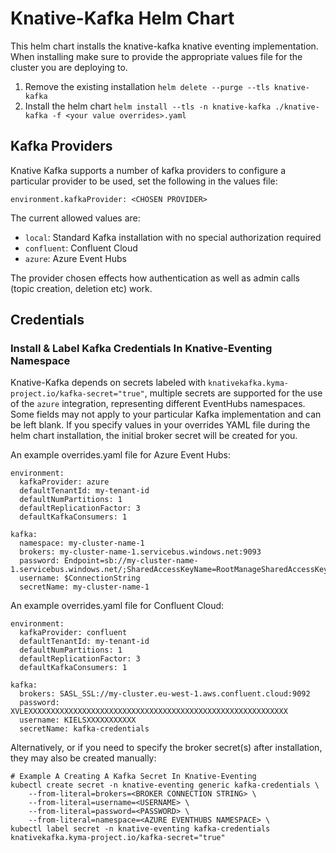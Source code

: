 # Knative-Kafka Helm Chart

This helm chart installs the knative-kafka knative eventing implementation.  When installing make sure to provide the appropriate values file for the 
cluster you are deploying to.

1. Remove the existing installation `helm delete --purge --tls knative-kafka`
2. Install the helm chart `helm install --tls -n knative-kafka ./knative-kafka -f <your value overrides>.yaml`

## Kafka Providers

Knative Kafka supports a number of kafka providers to configure a particular provider to be used, set the following
in the values file:

`environment.kafkaProvider: <CHOSEN PROVIDER>`

The current allowed values are:

* `local`: Standard Kafka installation with no special authorization required
* `confluent`: Confluent Cloud 
* `azure`: Azure Event Hubs

The provider chosen effects how authentication as well as admin calls (topic creation, deletion etc) work.

## Credentials

### Install & Label Kafka Credentials In Knative-Eventing Namespace 
Knative-Kafka depends on secrets labeled with `knativekafka.kyma-project.io/kafka-secret="true"`, multiple
secrets are supported for the use of the `azure` integration, representing different EventHubs namespaces.  Some fields
may not apply to your particular Kafka implementation and can be left blank.  If you specify values in your overrides
YAML file during the helm chart installation, the initial broker secret will be created for you.

An example overrides.yaml file for Azure Event Hubs:

```
environment:
  kafkaProvider: azure
  defaultTenantId: my-tenant-id
  defaultNumPartitions: 1
  defaultReplicationFactor: 3
  defaultKafkaConsumers: 1

kafka:
  namespace: my-cluster-name-1
  brokers: my-cluster-name-1.servicebus.windows.net:9093
  password: Endpoint=sb://my-cluster-name-1.servicebus.windows.net/;SharedAccessKeyName=RootManageSharedAccessKey;SharedAccessKey=XXXXXXXXXXXXXXXXXXXXXXXXXXXXXXXXXXXXXXXXXXX=
  username: $ConnectionString
  secretName: my-cluster-name-1
```

An example overrides.yaml file for Confluent Cloud:

```
environment:
  kafkaProvider: confluent
  defaultTenantId: my-tenant-id
  defaultNumPartitions: 1
  defaultReplicationFactor: 3
  defaultKafkaConsumers: 1

kafka:
  brokers: SASL_SSL://my-cluster.eu-west-1.aws.confluent.cloud:9092
  password: XVLEXXXXXXXXXXXXXXXXXXXXXXXXXXXXXXXXXXXXXXXXXXXXXXXXXXXXXXXXXX
  username: KIELSXXXXXXXXXXX
  secretName: kafka-credentials
```

Alternatively, or if you need to specify the broker secret(s) after installation, they may also be created manually:
   
```
# Example A Creating A Kafka Secret In Knative-Eventing
kubectl create secret -n knative-eventing generic kafka-credentials \
    --from-literal=brokers=<BROKER CONNECTION STRING> \
    --from-literal=username=<USERNAME> \ 
    --from-literal=password=<PASSWORD> \
    --from-literal=namespace=<AZURE EVENTHUBS NAMESPACE> \
kubectl label secret -n knative-eventing kafka-credentials knativekafka.kyma-project.io/kafka-secret="true"
```
